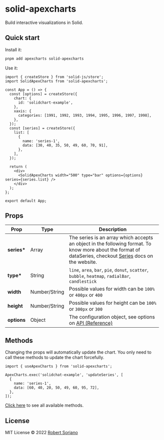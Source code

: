# solid-apexcharts

Build interactive visualizations in Solid.

## Quick start

Install it:

```bash
pnpm add apexcharts solid-apexcharts
```

Use it:

```tsx
import { createStore } from 'solid-js/store';
import SolidApexCharts from 'solid-apexcharts';

const App = () => {
  const [options] = createStore({
    chart: {
      id: 'solidchart-example',
    },
    xaxis: {
      categories: [1991, 1992, 1993, 1994, 1995, 1996, 1997, 1998],
    },
  });
  const [series] = createStore({
    list: [
      {
        name: 'series-1',
        data: [30, 40, 35, 50, 49, 60, 70, 91],
      },
    ],
  });

  return (
    <div>
      <SolidApexCharts width="500" type="bar" options={options} series={series.list} />
    </div>
  );
};

export default App;
```

## Props

| Prop         | Type          | Description                                                                                                                                                                                      |
| ------------ | ------------- | ------------------------------------------------------------------------------------------------------------------------------------------------------------------------------------------------ |
| **series\*** | Array         | The series is an array which accepts an object in the following format. To know more about the format of dataSeries, checkout [Series](https://apexcharts.com/docs/series/) docs on the website. |
| **type\***   | String        | `line`, `area`, `bar`, `pie`, `donut`, `scatter`, `bubble`, `heatmap`, `radialBar`, `candlestick`                                                                                                |
| **width**    | Number/String | Possible values for width can be `100%` or `400px` or `400`                                                                                                                                      |
| **height**   | Number/String | Possible values for height can be `100%` or `300px` or `300`                                                                                                                                     |
| **options**  | Object        | The configuration object, see options on [API (Reference)](https://apexcharts.com/docs/options/chart/type/)                                                                                      |

## Methods

Changing the props will automatically update the chart. You only need to call these methods to update the chart forcefully.

```tsx
import { useApexCharts } from 'solid-apexcharts';

ApexCharts.exec('solidchat-example', 'updateSeries', [
  {
    name: 'series-1',
    data: [60, 40, 20, 50, 49, 60, 95, 72],
  },
]);
```

[Click here](https://apexcharts.com/docs/methods) to see all available methods.

## License

MIT License © 2022 [Robert Soriano](https://github.com/wobsoriano)
